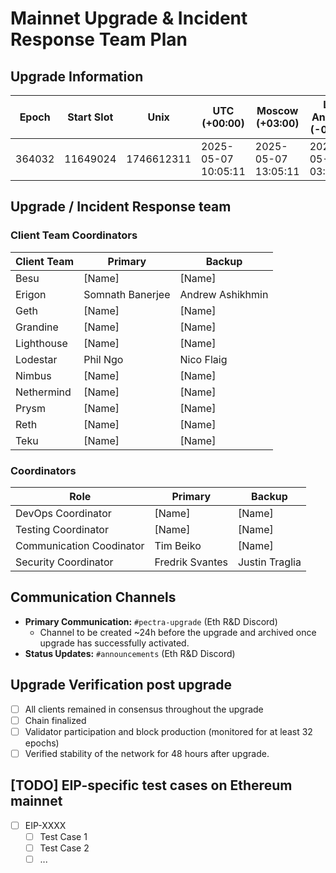 # Mainnet Upgrade & Incident Response Team Plan

## Upgrade Information

| Epoch | Start Slot | Unix | UTC (+00:00) | Moscow (+03:00) | Los Angeles (-07:00) | New York (-04:00) | Brisbane (+10:00) 
 | -- | -- | -- | -- | -- | -- | -- | -- 
|  364032 | 11649024 | 1746612311 | 2025-05-07 10:05:11 | 2025-05-07 13:05:11 | 2025-05-07 03:05:11 | 2025-05-07 06:05:11 | 2025-05-07 20:05:11 | 2025-05-07 20:05:11

## Upgrade / Incident Response team

### Client Team Coordinators 
| Client Team | Primary | Backup |
|-------------|---------------------|--------------------|
| Besu | [Name] | [Name] |
| Erigon | Somnath Banerjee | Andrew Ashikhmin |
| Geth | [Name] | [Name] |
| Grandine | [Name] | [Name] |
| Lighthouse | [Name] | [Name] |
| Lodestar | Phil Ngo | Nico Flaig |
| Nimbus | [Name] | [Name] |
| Nethermind | [Name] | [Name] |
| Prysm | [Name] | [Name] |
| Reth | [Name] | [Name] |
| Teku | [Name] | [Name] |

### Coordinators
| Role | Primary | Backup |
|------|---------|----------------------------|
| DevOps Coordinator | [Name] | [Name] |
| Testing Coordinator | [Name] | [Name] |
| Communication Coodinator | Tim Beiko | [Name] |
| Security Coordinator | Fredrik Svantes | Justin Traglia |

## Communication Channels
- **Primary Communication:** `#pectra-upgrade` (Eth R&D Discord)
    - Channel to be created ~24h before the upgrade and archived once upgrade has successfully activated. 
- **Status Updates:** `#announcements` (Eth R&D Discord)

## Upgrade Verification post upgrade
- [ ] All clients remained in consensus throughout the upgrade
- [ ] Chain finalized
- [ ] Validator participation and block production (monitored for at least 32 epochs)
- [ ] Verified stability of the network for 48 hours after upgrade.

## [TODO] EIP-specific test cases on Ethereum mainnet 
- [ ] EIP-XXXX
    - [ ] Test Case 1
    - [ ] Test Case 2
    - [ ] ...
